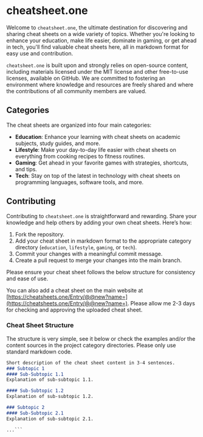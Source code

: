# cheatsheet.one

Welcome to `cheatsheet.one`, the ultimate destination for discovering and sharing cheat sheets on a wide variety of topics. Whether you're looking to enhance your education, make life easier, dominate in gaming, or get ahead in tech, you'll find valuable cheat sheets here, all in markdown format for easy use and contribution.

`cheatsheet.one` is built upon and strongly relies on open-source content, including materials licensed under the MIT license and other free-to-use licenses, available on GitHub. We are committed to fostering an environment where knowledge and resources are freely shared and where the contributions of all community members are valued.


## Categories

The cheat sheets are organized into four main categories:

- **Education**: Enhance your learning with cheat sheets on academic subjects, study guides, and more.
- **Lifestyle**: Make your day-to-day life easier with cheat sheets on everything from cooking recipes to fitness routines.
- **Gaming**: Get ahead in your favorite games with strategies, shortcuts, and tips.
- **Tech**: Stay on top of the latest in technology with cheat sheets on programming languages, software tools, and more.

## Contributing

Contributing to `cheatsheet.one` is straightforward and rewarding. Share your knowledge and help others by adding your own cheat sheets. Here’s how:

1. Fork the repository.
2. Add your cheat sheet in markdown format to the appropriate category directory (`education`, `lifestyle`, `gaming`, or `tech`).
3. Commit your changes with a meaningful commit message.
4. Create a pull request to merge your changes into the main branch.

Please ensure your cheat sheet follows the below structure for consistency and ease of use.

You can also add a cheat sheet on the main website at [https://cheatsheets.one/Entry/@@new?name=](https://cheatsheets.one/Entry/@@new?name=). Please allow me 2-3 days for checking and approving the uploaded cheat sheet.

### Cheat Sheet Structure

The structure is very simple, see it below or check the examples and/or the content sources in the project category directories. Please only use standard markdown code.

```markdown
Short description of the cheat sheet content in 3-4 sentences.
### Subtopic 1
#### Sub-Subtopic 1.1
Explanation of sub-subtopic 1.1.

#### Sub-Subtopic 1.2
Explanation of sub-subtopic 1.2.

### Subtopic 2
#### Sub-Subtopic 2.1
Explanation of sub-subtopic 2.1.

...```
